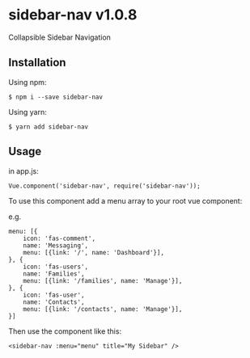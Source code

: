 # sidebar-nav v1.0.8
Collapsible Sidebar Navigation

## Installation
Using npm:

`$ npm i --save sidebar-nav`

Using yarn:

`$ yarn add sidebar-nav`

## Usage
in app.js:

`Vue.component('sidebar-nav', require('sidebar-nav'));`

To use this component add a menu array to your root vue component:

e.g.

```
menu: [{
    icon: 'fas-comment',
    name: 'Messaging',
    menu: [{link: '/', name: 'Dashboard'}],
}, {
    icon: 'fas-users',
    name: 'Families',
    menu: [{link: '/families', name: 'Manage'}],
}, {
    icon: 'fas-user',
    name: 'Contacts',
    menu: [{link: '/contacts', name: 'Manage'}],         
}]
```


Then use the component like this:

`<sidebar-nav :menu="menu" title="My Sidebar" />`
